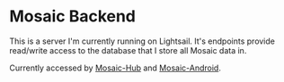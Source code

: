 # Mosaic Backend
This is a server I'm currently running on Lightsail. It's endpoints provide read/write access to the database that I store all Mosaic data in.

Currently accessed by [Mosaic-Hub](https://github.com/gusjengis/Mosaic-Hub) and [Mosaic-Android](https://github.com/gusjengis/Mosaic-Hub).
